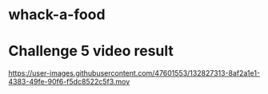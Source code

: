 # whack-a-food
# Challenge 5 video result


https://user-images.githubusercontent.com/47601553/132827313-8af2a1e1-4383-49fe-90f6-f5dc8522c5f3.mov



